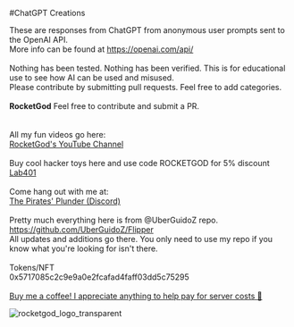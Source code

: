 #ChatGPT Creations

These are responses from ChatGPT from anonymous user prompts sent to the OpenAI API.<br>
More info can be found at <a href="https://openai.com/api/">https://openai.com/api/</a><br>
<br>
Nothing has been tested. Nothing has been verified. This is for educational use to see how AI can be used and misused.<br>
Please contribute by submitting pull requests. Feel free to add categories.<br>
<br>
**RocketGod**
Feel free to contribute and submit a PR.<br>
<br>
<br>
All my fun videos go here:<br>
<a href="https://youtube.com/@lordRocketGod">RocketGod's YouTube Channel</a><br>
<br>
Buy cool hacker toys here and use code ROCKETGOD for 5% discount<br>
<a href="https://lab401.com/r?id=iop7bf">Lab401</a><br>
<br>
Come hang out with me at:<br>
<a href="https://discord.gg/5DMM6RNtG8">The Pirates' Plunder (Discord)</a><br>
<br>
Pretty much everything here is from @UberGuidoZ repo.<br>
<a href="https://github.com/UberGuidoZ/Flipper">https://github.com/UberGuidoZ/Flipper</a><br>
All updates and additions go there. You only need to use my repo if you know what you're looking for isn't there.<br>
<br>
Tokens/NFT<br>
0x5717085c2c9e9a0e2fcafad4faff03dd5c75295<br>
<br>
<a href="https://www.buymeacoffee.com/RocketGod">Buy me a coffee! I appreciate anything to help pay for server costs 🥰</a>

![rocketgod_logo_transparent](https://user-images.githubusercontent.com/57732082/213221533-171b37da-46e5-4661-ac47-c7f23d24b816.png)

